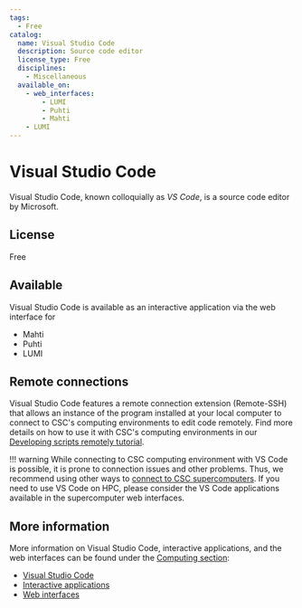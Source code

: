 ```yaml
---
tags:
  - Free
catalog:
  name: Visual Studio Code
  description: Source code editor
  license_type: Free
  disciplines:
    - Miscellaneous
  available_on:
    - web_interfaces:
        - LUMI
        - Puhti
        - Mahti
    - LUMI
---
```


# Visual Studio Code

Visual Studio Code, known colloquially as _VS Code_, is a source code editor by Microsoft.

## License

Free

## Available

Visual Studio Code is available as an interactive application via the web interface for

- Mahti
- Puhti
- LUMI

## Remote connections

Visual Studio Code features a remote connection extension (Remote-SSH) that allows an instance of the program installed at your local computer to connect to CSC's computing environments to edit code remotely. Find more details on how to use it with CSC's computing environments in our [Developing scripts remotely tutorial](../support/tutorials/remote-dev.md).

!!! warning
    While connecting to CSC computing environment with VS Code is possible, it
    is prone to connection issues and other problems. Thus, we recommend using
    other ways to [connect to CSC supercomputers](../computing/connecting/index.md).
    If you need to use VS Code on HPC, please consider the VS Code applications
    available in the supercomputer web interfaces.

## More information

More information on Visual Studio Code, interactive applications, and the web interfaces can be found under the [Computing section](../computing/index.md):

- [Visual Studio Code](../computing/webinterface/vscode.md)
- [Interactive applications](../computing/webinterface/apps.md)
- [Web interfaces](../computing/webinterface/index.md)
